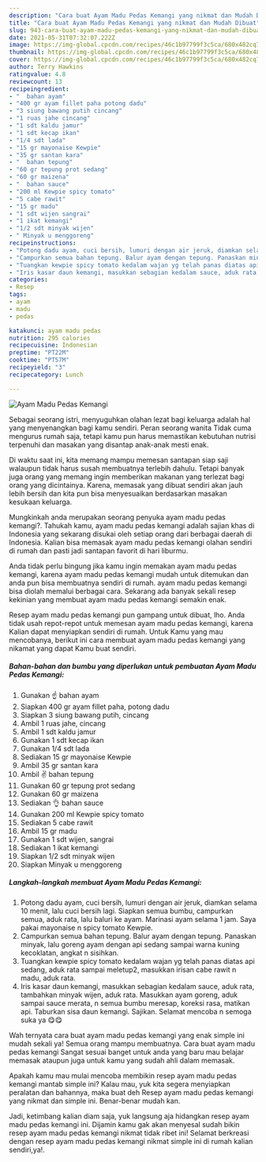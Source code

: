 ```yaml
---
description: "Cara buat Ayam Madu Pedas Kemangi yang nikmat dan Mudah Dibuat"
title: "Cara buat Ayam Madu Pedas Kemangi yang nikmat dan Mudah Dibuat"
slug: 943-cara-buat-ayam-madu-pedas-kemangi-yang-nikmat-dan-mudah-dibuat
date: 2021-05-31T07:32:07.222Z
image: https://img-global.cpcdn.com/recipes/46c1b97799f3c5ca/680x482cq70/ayam-madu-pedas-kemangi-foto-resep-utama.jpg
thumbnail: https://img-global.cpcdn.com/recipes/46c1b97799f3c5ca/680x482cq70/ayam-madu-pedas-kemangi-foto-resep-utama.jpg
cover: https://img-global.cpcdn.com/recipes/46c1b97799f3c5ca/680x482cq70/ayam-madu-pedas-kemangi-foto-resep-utama.jpg
author: Terry Hawkins
ratingvalue: 4.8
reviewcount: 13
recipeingredient:
- "  bahan ayam"
- "400 gr ayam fillet paha potong dadu"
- "3 siung bawang putih cincang"
- "1 ruas jahe cincang"
- "1 sdt kaldu jamur"
- "1 sdt kecap ikan"
- "1/4 sdt lada"
- "15 gr mayonaise Kewpie"
- "35 gr santan kara"
- "  bahan tepung"
- "60 gr tepung prot sedang"
- "60 gr maizena"
- "  bahan sauce"
- "200 ml Kewpie spicy tomato"
- "5 cabe rawit"
- "15 gr madu"
- "1 sdt wijen sangrai"
- "1 ikat kemangi"
- "1/2 sdt minyak wijen"
- " Minyak u menggoreng"
recipeinstructions:
- "Potong dadu ayam, cuci bersih, lumuri dengan air jeruk, diamkan selama 10 menit, lalu cuci bersih lagi. Siapkan semua bumbu, campurkan semua, aduk rata, lalu baluri ke ayam. Marinasi ayam selama 1 jam. Saya pakai mayonaise n spicy tomato Kewpie."
- "Campurkan semua bahan tepung. Balur ayam dengan tepung. Panaskan minyak, lalu goreng ayam dengan api sedang sampai warna kuning kecoklatan, angkat n sisihkan."
- "Tuangkan kewpie spicy tomato kedalam wajan yg telah panas diatas api sedang, aduk rata sampai meletup2, masukkan irisan cabe rawit n madu, aduk rata."
- "Iris kasar daun kemangi, masukkan sebagian kedalam sauce, aduk rata, tambahkan minyak wijen, aduk rata. Masukkan ayam goreng, aduk sampai sauce merata, n semua bumbu meresap, koreksi rasa, matikan api. Taburkan sisa daun kemangi. Sajikan. Selamat mencoba n semoga suka ya 😋😋"
categories:
- Resep
tags:
- ayam
- madu
- pedas

katakunci: ayam madu pedas 
nutrition: 295 calories
recipecuisine: Indonesian
preptime: "PT22M"
cooktime: "PT57M"
recipeyield: "3"
recipecategory: Lunch

---
```



![Ayam Madu Pedas Kemangi](https://img-global.cpcdn.com/recipes/46c1b97799f3c5ca/680x482cq70/ayam-madu-pedas-kemangi-foto-resep-utama.jpg)

Sebagai seorang istri, menyuguhkan olahan lezat bagi keluarga adalah hal yang menyenangkan bagi kamu sendiri. Peran seorang  wanita Tidak cuma mengurus rumah saja, tetapi kamu pun harus memastikan kebutuhan nutrisi terpenuhi dan masakan yang disantap anak-anak mesti enak.

Di waktu  saat ini, kita memang mampu memesan santapan siap saji walaupun tidak harus susah membuatnya terlebih dahulu. Tetapi banyak juga orang yang memang ingin memberikan makanan yang terlezat bagi orang yang dicintainya. Karena, memasak yang dibuat sendiri akan jauh lebih bersih dan kita pun bisa menyesuaikan berdasarkan masakan kesukaan keluarga. 



Mungkinkah anda merupakan seorang penyuka ayam madu pedas kemangi?. Tahukah kamu, ayam madu pedas kemangi adalah sajian khas di Indonesia yang sekarang disukai oleh setiap orang dari berbagai daerah di Indonesia. Kalian bisa memasak ayam madu pedas kemangi olahan sendiri di rumah dan pasti jadi santapan favorit di hari liburmu.

Anda tidak perlu bingung jika kamu ingin memakan ayam madu pedas kemangi, karena ayam madu pedas kemangi mudah untuk ditemukan dan anda pun bisa membuatnya sendiri di rumah. ayam madu pedas kemangi bisa diolah memalui berbagai cara. Sekarang ada banyak sekali resep kekinian yang membuat ayam madu pedas kemangi semakin enak.

Resep ayam madu pedas kemangi pun gampang untuk dibuat, lho. Anda tidak usah repot-repot untuk memesan ayam madu pedas kemangi, karena Kalian dapat menyiapkan sendiri di rumah. Untuk Kamu yang mau mencobanya, berikut ini cara membuat ayam madu pedas kemangi yang nikamat yang dapat Kamu buat sendiri.

<!--inarticleads1-->

##### Bahan-bahan dan bumbu yang diperlukan untuk pembuatan Ayam Madu Pedas Kemangi:

1. Gunakan  ☝ bahan ayam
1. Siapkan 400 gr ayam fillet paha, potong dadu
1. Siapkan 3 siung bawang putih, cincang
1. Ambil 1 ruas jahe, cincang
1. Ambil 1 sdt kaldu jamur
1. Gunakan 1 sdt kecap ikan
1. Gunakan 1/4 sdt lada
1. Sediakan 15 gr mayonaise Kewpie
1. Ambil 35 gr santan kara
1. Ambil  ✌ bahan tepung
1. Gunakan 60 gr tepung prot sedang
1. Gunakan 60 gr maizena
1. Sediakan  👌 bahan sauce
1. Gunakan 200 ml Kewpie spicy tomato
1. Sediakan 5 cabe rawit
1. Ambil 15 gr madu
1. Gunakan 1 sdt wijen, sangrai
1. Sediakan 1 ikat kemangi
1. Siapkan 1/2 sdt minyak wijen
1. Siapkan  Minyak u menggoreng




<!--inarticleads2-->

##### Langkah-langkah membuat Ayam Madu Pedas Kemangi:

1. Potong dadu ayam, cuci bersih, lumuri dengan air jeruk, diamkan selama 10 menit, lalu cuci bersih lagi. Siapkan semua bumbu, campurkan semua, aduk rata, lalu baluri ke ayam. Marinasi ayam selama 1 jam. Saya pakai mayonaise n spicy tomato Kewpie.
1. Campurkan semua bahan tepung. Balur ayam dengan tepung. Panaskan minyak, lalu goreng ayam dengan api sedang sampai warna kuning kecoklatan, angkat n sisihkan.
1. Tuangkan kewpie spicy tomato kedalam wajan yg telah panas diatas api sedang, aduk rata sampai meletup2, masukkan irisan cabe rawit n madu, aduk rata.
1. Iris kasar daun kemangi, masukkan sebagian kedalam sauce, aduk rata, tambahkan minyak wijen, aduk rata. Masukkan ayam goreng, aduk sampai sauce merata, n semua bumbu meresap, koreksi rasa, matikan api. Taburkan sisa daun kemangi. Sajikan. Selamat mencoba n semoga suka ya 😋😋




Wah ternyata cara buat ayam madu pedas kemangi yang enak simple ini mudah sekali ya! Semua orang mampu membuatnya. Cara buat ayam madu pedas kemangi Sangat sesuai banget untuk anda yang baru mau belajar memasak ataupun juga untuk kamu yang sudah ahli dalam memasak.

Apakah kamu mau mulai mencoba membikin resep ayam madu pedas kemangi mantab simple ini? Kalau mau, yuk kita segera menyiapkan peralatan dan bahannya, maka buat deh Resep ayam madu pedas kemangi yang nikmat dan simple ini. Benar-benar mudah kan. 

Jadi, ketimbang kalian diam saja, yuk langsung aja hidangkan resep ayam madu pedas kemangi ini. Dijamin kamu gak akan menyesal sudah bikin resep ayam madu pedas kemangi nikmat tidak ribet ini! Selamat berkreasi dengan resep ayam madu pedas kemangi nikmat simple ini di rumah kalian sendiri,ya!.

